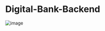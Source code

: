 # Digital-Bank-Backend
![image](https://github.com/nawfalel1/Digital-Bank-Backend/assets/106021874/9c62469c-2832-41ef-b359-a1f8dd73fcad)
